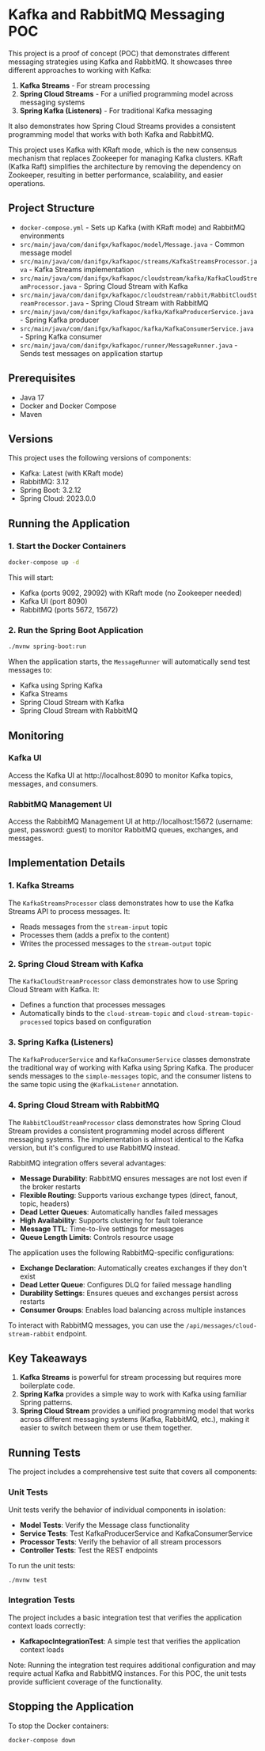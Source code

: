 # Kafka and RabbitMQ Messaging POC

This project is a proof of concept (POC) that demonstrates different messaging strategies using Kafka and RabbitMQ. It showcases three different approaches to working with Kafka:

1. **Kafka Streams** - For stream processing
2. **Spring Cloud Streams** - For a unified programming model across messaging systems
3. **Spring Kafka (Listeners)** - For traditional Kafka messaging

It also demonstrates how Spring Cloud Streams provides a consistent programming model that works with both Kafka and RabbitMQ.

This project uses Kafka with KRaft mode, which is the new consensus mechanism that replaces Zookeeper for managing Kafka clusters. KRaft (Kafka Raft) simplifies the architecture by removing the dependency on Zookeeper, resulting in better performance, scalability, and easier operations.

## Project Structure

- `docker-compose.yml` - Sets up Kafka (with KRaft mode) and RabbitMQ environments
- `src/main/java/com/danifgx/kafkapoc/model/Message.java` - Common message model
- `src/main/java/com/danifgx/kafkapoc/streams/KafkaStreamsProcessor.java` - Kafka Streams implementation
- `src/main/java/com/danifgx/kafkapoc/cloudstream/kafka/KafkaCloudStreamProcessor.java` - Spring Cloud Stream with Kafka
- `src/main/java/com/danifgx/kafkapoc/cloudstream/rabbit/RabbitCloudStreamProcessor.java` - Spring Cloud Stream with RabbitMQ
- `src/main/java/com/danifgx/kafkapoc/kafka/KafkaProducerService.java` - Spring Kafka producer
- `src/main/java/com/danifgx/kafkapoc/kafka/KafkaConsumerService.java` - Spring Kafka consumer
- `src/main/java/com/danifgx/kafkapoc/runner/MessageRunner.java` - Sends test messages on application startup

## Prerequisites

- Java 17
- Docker and Docker Compose
- Maven

## Versions

This project uses the following versions of components:
- Kafka: Latest (with KRaft mode)
- RabbitMQ: 3.12
- Spring Boot: 3.2.12
- Spring Cloud: 2023.0.0

## Running the Application

### 1. Start the Docker Containers

```bash
docker-compose up -d
```

This will start:
- Kafka (ports 9092, 29092) with KRaft mode (no Zookeeper needed)
- Kafka UI (port 8090)
- RabbitMQ (ports 5672, 15672)

### 2. Run the Spring Boot Application

```bash
./mvnw spring-boot:run
```

When the application starts, the `MessageRunner` will automatically send test messages to:
- Kafka using Spring Kafka
- Kafka Streams
- Spring Cloud Stream with Kafka
- Spring Cloud Stream with RabbitMQ

## Monitoring

### Kafka UI

Access the Kafka UI at http://localhost:8090 to monitor Kafka topics, messages, and consumers.

### RabbitMQ Management UI

Access the RabbitMQ Management UI at http://localhost:15672 (username: guest, password: guest) to monitor RabbitMQ queues, exchanges, and messages.

## Implementation Details

### 1. Kafka Streams

The `KafkaStreamsProcessor` class demonstrates how to use the Kafka Streams API to process messages. It:
- Reads messages from the `stream-input` topic
- Processes them (adds a prefix to the content)
- Writes the processed messages to the `stream-output` topic

### 2. Spring Cloud Stream with Kafka

The `KafkaCloudStreamProcessor` class demonstrates how to use Spring Cloud Stream with Kafka. It:
- Defines a function that processes messages
- Automatically binds to the `cloud-stream-topic` and `cloud-stream-topic-processed` topics based on configuration

### 3. Spring Kafka (Listeners)

The `KafkaProducerService` and `KafkaConsumerService` classes demonstrate the traditional way of working with Kafka using Spring Kafka. The producer sends messages to the `simple-messages` topic, and the consumer listens to the same topic using the `@KafkaListener` annotation.

### 4. Spring Cloud Stream with RabbitMQ

The `RabbitCloudStreamProcessor` class demonstrates how Spring Cloud Stream provides a consistent programming model across different messaging systems. The implementation is almost identical to the Kafka version, but it's configured to use RabbitMQ instead.

RabbitMQ integration offers several advantages:
- **Message Durability**: RabbitMQ ensures messages are not lost even if the broker restarts
- **Flexible Routing**: Supports various exchange types (direct, fanout, topic, headers)
- **Dead Letter Queues**: Automatically handles failed messages
- **High Availability**: Supports clustering for fault tolerance
- **Message TTL**: Time-to-live settings for messages
- **Queue Length Limits**: Controls resource usage

The application uses the following RabbitMQ-specific configurations:
- **Exchange Declaration**: Automatically creates exchanges if they don't exist
- **Dead Letter Queue**: Configures DLQ for failed message handling
- **Durability Settings**: Ensures queues and exchanges persist across restarts
- **Consumer Groups**: Enables load balancing across multiple instances

To interact with RabbitMQ messages, you can use the `/api/messages/cloud-stream-rabbit` endpoint.

## Key Takeaways

1. **Kafka Streams** is powerful for stream processing but requires more boilerplate code.
2. **Spring Kafka** provides a simple way to work with Kafka using familiar Spring patterns.
3. **Spring Cloud Stream** provides a unified programming model that works across different messaging systems (Kafka, RabbitMQ, etc.), making it easier to switch between them or use them together.

## Running Tests

The project includes a comprehensive test suite that covers all components:

### Unit Tests

Unit tests verify the behavior of individual components in isolation:

- **Model Tests**: Verify the Message class functionality
- **Service Tests**: Test KafkaProducerService and KafkaConsumerService
- **Processor Tests**: Verify the behavior of all stream processors
- **Controller Tests**: Test the REST endpoints

To run the unit tests:

```bash
./mvnw test
```

### Integration Tests

The project includes a basic integration test that verifies the application context loads correctly:

- **KafkapocIntegrationTest**: A simple test that verifies the application context loads

Note: Running the integration test requires additional configuration and may require actual Kafka and RabbitMQ instances. For this POC, the unit tests provide sufficient coverage of the functionality.

## Stopping the Application

To stop the Docker containers:

```bash
docker-compose down
```
